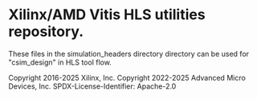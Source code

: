 # Xilinx/AMD Vitis HLS utilities repository.
These files in the simulation_headers directory directory can be used for "csim_design" in HLS tool flow.

Copyright 2016-2025 Xilinx, Inc.
Copyright 2022-2025 Advanced Micro Devices, Inc.
SPDX-License-Identifier: Apache-2.0
